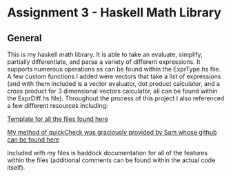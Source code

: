 # Assignment 3 - Haskell Math Library

## General

This is my haskell math library. It is able to take an evaluate, simplify, partially differentiate, and parse a variety of different expressions. It supports numerous operations as can be found within the ExprType.hs file. A few custom functions I added were vectors that take a list of expressions (and with them included is a vector evaluator, dot product calculator, and a cross product for 3 dimensional vectors calculator, all can be found within the ExprDiff.hs file). Throughout the process of this project I also referenced a few different resources including:

[Template for all the files found here](http://www.cas.mcmaster.ca/~dalvescb/#outline-container-org2a5d6f3)

[My method of quickCheck was graciously provided by Sam whose github can be found here](https://github.com/cymbalus/CS1XA3)

Included with my files is haddock documentation for all of the features within the files  (additional comments can be found within the actual code itself).
